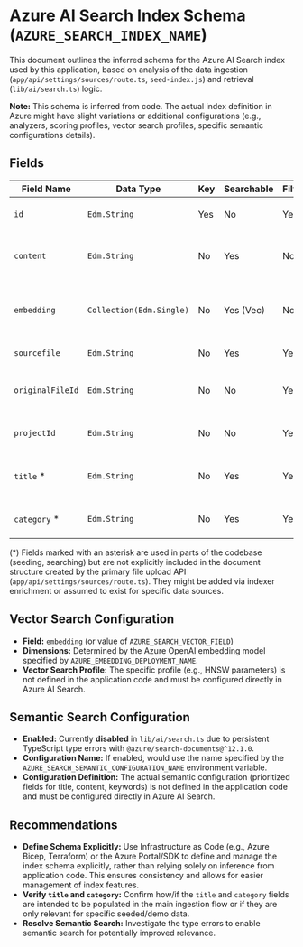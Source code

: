 # Azure AI Search Index Schema (`AZURE_SEARCH_INDEX_NAME`)

This document outlines the inferred schema for the Azure AI Search index used by this application, based on analysis of the data ingestion (`app/api/settings/sources/route.ts`, `seed-index.js`) and retrieval (`lib/ai/search.ts`) logic.

**Note:** This schema is inferred from code. The actual index definition in Azure might have slight variations or additional configurations (e.g., analyzers, scoring profiles, vector search profiles, specific semantic configurations details).

## Fields

| Field Name         | Data Type                 | Key | Searchable | Filterable | Sortable | Facetable | Notes                                                                                                   |
|--------------------|---------------------------|-----|------------|------------|----------|-----------|---------------------------------------------------------------------------------------------------------|
| `id`               | `Edm.String`              | Yes | No         | Yes        | Yes      | No        | **Primary Key.** Format: `<originalFileId>_chunk_<index>` generated during ingestion.                    |
| `content`          | `Edm.String`              | No  | Yes        | No         | No       | No        | The text chunk content. Name configured via `AZURE_SEARCH_CONTENT_FIELD` env var.                       |
| `embedding`        | `Collection(Edm.Single)`  | No  | Yes (Vec)  | No         | No       | No        | Vector embedding of the `content`. Name configured via `AZURE_SEARCH_VECTOR_FIELD` env var. Dimensions depend on `AZURE_EMBEDDING_DEPLOYMENT_NAME`. |
| `sourcefile`       | `Edm.String`              | No  | Yes        | Yes        | Yes      | Yes       | Original filename of the uploaded document.                                                             |
| `originalFileId`   | `Edm.String`              | No  | No         | Yes        | Yes      | Yes       | SHA256 hash (truncated) of projectId + original filename + size. Used for grouping/deleting chunks.                |
| `projectId`        | `Edm.String`              | No  | No         | Yes        | No       | No        | Identifier for the project this document belongs to. Used for filtering.                                |
| `title` *          | `Edm.String`              | No  | Yes        | Yes        | Yes      | Yes       | Document title. Searched in `lib/ai/search.ts` but not explicitly indexed by `sources/route.ts`.      |
| `category` *       | `Edm.String`              | No  | Yes        | Yes        | Yes      | Yes       | Document category. Used in `seed-index.js` but not explicitly indexed by `sources/route.ts`.            |

(*) Fields marked with an asterisk are used in parts of the codebase (seeding, searching) but are not explicitly included in the document structure created by the primary file upload API (`app/api/settings/sources/route.ts`). They might be added via indexer enrichment or assumed to exist for specific data sources.

## Vector Search Configuration

*   **Field:** `embedding` (or value of `AZURE_SEARCH_VECTOR_FIELD`)
*   **Dimensions:** Determined by the Azure OpenAI embedding model specified by `AZURE_EMBEDDING_DEPLOYMENT_NAME`.
*   **Vector Search Profile:** The specific profile (e.g., HNSW parameters) is not defined in the application code and must be configured directly in Azure AI Search.

## Semantic Search Configuration

*   **Enabled:** Currently **disabled** in `lib/ai/search.ts` due to persistent TypeScript type errors with `@azure/search-documents@^12.1.0`.
*   **Configuration Name:** If enabled, would use the name specified by the `AZURE_SEARCH_SEMANTIC_CONFIGURATION_NAME` environment variable.
*   **Configuration Definition:** The actual semantic configuration (prioritized fields for title, content, keywords) is not defined in the application code and must be configured directly in Azure AI Search.

## Recommendations

*   **Define Schema Explicitly:** Use Infrastructure as Code (e.g., Azure Bicep, Terraform) or the Azure Portal/SDK to define and manage the index schema explicitly, rather than relying solely on inference from application code. This ensures consistency and allows for easier management of index features.
*   **Verify `title` and `category`:** Confirm how/if the `title` and `category` fields are intended to be populated in the main ingestion flow or if they are only relevant for specific seeded/demo data.
*   **Resolve Semantic Search:** Investigate the type errors to enable semantic search for potentially improved relevance. 